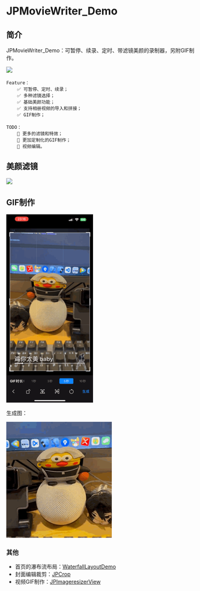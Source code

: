 # JPMovieWriter_Demo

## 简介

JPMovieWriter_Demo：可暂停、续录、定时、带滤镜美颜的录制器，另附GIF制作。

![](https://github.com/Rogue24/JPCover/raw/master/JPMovieWriter_Demo/JPMovieWriter_0.gif)

    Feature：
        ✅ 可暂停、定时、续录；
        ✅ 多种滤镜选择；
        ✅ 基础美颜功能；
        ✅ 支持相册视频的导入和拼接；
        ✅ GIF制作；

    TODO：
        🔘 更多的滤镜和特效；
        🔘 更加定制化的GIF制作；
        🔘 视频编辑。

## 美颜滤镜

![](https://github.com/Rogue24/JPCover/raw/master/JPMovieWriter_Demo/JPMovieWriter_1.gif)

## GIF制作

![](https://github.com/Rogue24/JPCover/raw/master/JPMovieWriter_Demo/JPMovieWriter_2.gif)

生成图：

![](https://github.com/Rogue24/JPCover/raw/master/JPMovieWriter_Demo/JPMovieWriter_3.gif)

### 其他

*   首页的瀑布流布局：[WaterfallLayoutDemo](https://github.com/Rogue24/WaterfallLayoutDemo)
*   封面编辑裁剪：[JPCrop](https://github.com/Rogue24/JPCrop)
*   视频GIF制作：[JPImageresizerView](https://github.com/Rogue24/JPImageresizerView)

